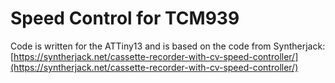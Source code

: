 Speed Control for TCM939
========================

Code is written for the ATTiny13 and is based on the code from Syntherjack:
[https://syntherjack.net/cassette-recorder-with-cv-speed-controller/](https://syntherjack.net/cassette-recorder-with-cv-speed-controller/)
